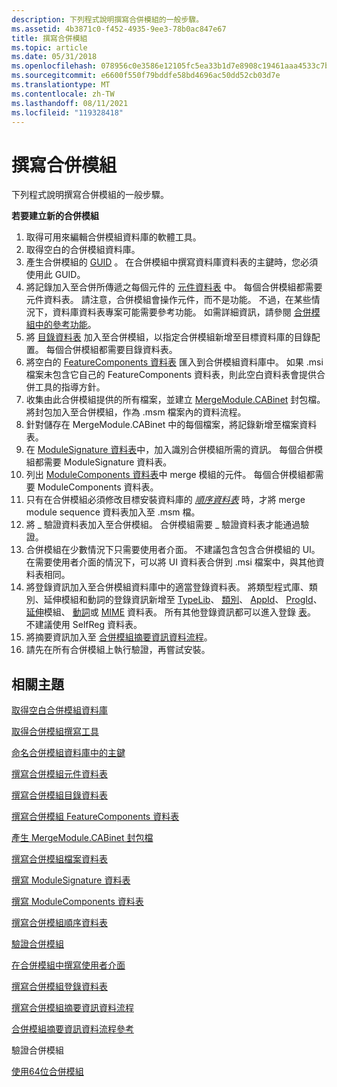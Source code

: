 ```yaml
---
description: 下列程式說明撰寫合併模組的一般步驟。
ms.assetid: 4b3871c0-f452-4935-9ee3-78b0ac847e67
title: 撰寫合併模組
ms.topic: article
ms.date: 05/31/2018
ms.openlocfilehash: 078956c0e3586e12105fc5ea33b1d7e8908c19461aaa4533c7b3cccc32c014ef
ms.sourcegitcommit: e6600f550f79bddfe58bd4696ac50dd52cb03d7e
ms.translationtype: MT
ms.contentlocale: zh-TW
ms.lasthandoff: 08/11/2021
ms.locfileid: "119328418"
---
```

# <a name="authoring-merge-modules"></a>撰寫合併模組

下列程式說明撰寫合併模組的一般步驟。

**若要建立新的合併模組**

1.  取得可用來編輯合併模組資料庫的軟體工具。
2.  取得空白的合併模組資料庫。
3.  產生合併模組的 [GUID](guid.md) 。 在合併模組中撰寫資料庫資料表的主鍵時，您必須使用此 GUID。
4.  將記錄加入至合併所傳遞之每個元件的 [元件資料表](component-table.md) 中。 每個合併模組都需要元件資料表。 請注意，合併模組會操作元件，而不是功能。 不過，在某些情況下，資料庫資料表專案可能需要參考功能。 如需詳細資訊，請參閱 [合併模組中的參考功能](referencing-features-in-merge-modules.md)。
5.  將 [目錄資料表](directory-table.md) 加入至合併模組，以指定合併模組新增至目標資料庫的目錄配置。 每個合併模組都需要目錄資料表。
6.  將空白的 [FeatureComponents 資料表](featurecomponents-table.md) 匯入到合併模組資料庫中。 如果 .msi 檔案未包含它自己的 FeatureComponents 資料表，則此空白資料表會提供合併工具的指導方針。
7.  收集由此合併模組提供的所有檔案，並建立 [MergeModule.CABinet](mergemodule-cabinet.md) 封包檔。 將封包加入至合併模組，作為 .msm 檔案內的資料流程。
8.  針對儲存在 MergeModule.CABinet 中的每個檔案，將記錄新增至檔案資料表。
9.  在 [ModuleSignature 資料表](modulesignature-table.md)中，加入識別合併模組所需的資訊。 每個合併模組都需要 ModuleSignature 資料表。
10. 列出 [ModuleComponents 資料表](modulecomponents-table.md)中 merge 模組的元件。 每個合併模組都需要 ModuleComponents 資料表。
11. 只有在合併模組必須修改目標安裝資料庫的 [*順序資料表*](s-gly.md) 時，才將 merge module sequence 資料表加入至 .msm 檔。
12. 將 \_ 驗證資料表加入至合併模組。 合併模組需要 \_ 驗證資料表才能通過驗證。
13. 合併模組在少數情況下只需要使用者介面。 不建議包含包含合併模組的 UI。 在需要使用者介面的情況下，可以將 UI 資料表合併到 .msi 檔案中，與其他資料表相同。
14. 將登錄資訊加入至合併模組資料庫中的適當登錄資料表。 將類型程式庫、類別、延伸模組和動詞的登錄資訊新增至 [TypeLib](typelib-table.md)、 [類別](class-table.md)、 [AppId](appid-table.md)、 [ProgId](progid-table.md)、 [延伸](extension-table.md)模組、 [動詞](verb-table.md)或 [MIME](mime-table.md) 資料表。 所有其他登錄資訊都可以進入登錄 [表](registry-table.md)。 不建議使用 SelfReg 資料表。
15. 將摘要資訊加入至 [合併模組摘要資訊資料流程](merge-module-summary-information-stream-reference.md)。
16. 請先在所有合併模組上執行驗證，再嘗試安裝。

## <a name="related-topics"></a>相關主題

<dl> <dt>

[取得空白合併模組資料庫](obtaining-blank-merge-module-databases.md)
</dt> <dt>

[取得合併模組撰寫工具](obtaining-merge-module-authoring-tools.md)
</dt> <dt>

[命名合併模組資料庫中的主鍵](naming-primary-keys-in-merge-module-databases.md)
</dt> <dt>

[撰寫合併模組元件資料表](authoring-merge-module-component-tables.md)
</dt> <dt>

[撰寫合併模組目錄資料表](authoring-merge-module-directory-tables.md)
</dt> <dt>

[撰寫合併模組 FeatureComponents 資料表](authoring-merge-module-featurecomponents-tables.md)
</dt> <dt>

[產生 MergeModule.CABinet 封包檔](generating-mergemodule-cabinet-cabinet-files.md)
</dt> <dt>

[撰寫合併模組檔案資料表](authoring-merge-module-file-tables.md)
</dt> <dt>

[撰寫 ModuleSignature 資料表](authoring-modulesignature-tables.md)
</dt> <dt>

[撰寫 ModuleComponents 資料表](authoring-modulecomponents-tables.md)
</dt> <dt>

[撰寫合併模組順序資料表](authoring-merge-module-sequence-tables.md)
</dt> <dt>

[驗證合併模組](validating-merge-modules.md)
</dt> <dt>

[在合併模組中撰寫使用者介面](authoring-user-interfaces-in-merge-modules.md)
</dt> <dt>

[撰寫合併模組登錄資料表](authoring-merge-module-registry-tables.md)
</dt> <dt>

[撰寫合併模組摘要資訊資料流程](authoring-merge-module-summary-information-streams.md)
</dt> <dt>

[合併模組摘要資訊資料流程參考](merge-module-summary-information-stream-reference.md)
</dt> <dt>

驗證合併模組
</dt> <dt>

[使用64位合併模組](using-64-bit-merge-modules.md)
</dt> </dl>

 

 



